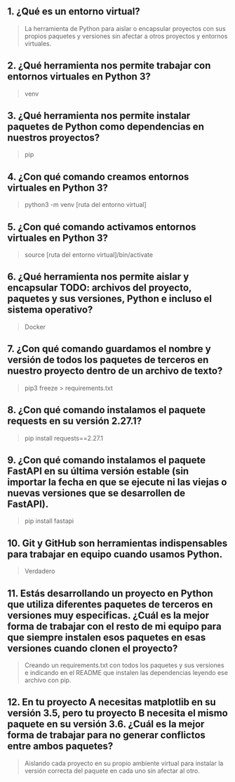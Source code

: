 ## 1. ¿Qué es un entorno virtual?
> La herramienta de Python para aislar o encapsular proyectos con sus propios paquetes y versiones sin afectar a otros proyectos y entornos virtuales.

## 2. ¿Qué herramienta nos permite trabajar con entornos virtuales en Python 3?
> venv

## 3. ¿Qué herramienta nos permite instalar paquetes de Python como dependencias en nuestros proyectos?
> pip

## 4. ¿Con qué comando creamos entornos virtuales en Python 3?
> python3 -m venv [ruta del entorno virtual]

## 5. ¿Con qué comando activamos entornos virtuales en Python 3?
> source [ruta del entorno virtual]/bin/activate

## 6. ¿Qué herramienta nos permite aislar y encapsular TODO: archivos del proyecto, paquetes y sus versiones, Python e incluso el sistema operativo?
> Docker

## 7. ¿Con qué comando guardamos el nombre y versión de todos los paquetes de terceros en nuestro proyecto dentro de un archivo de texto?
> pip3 freeze > requirements.txt

## 8. ¿Con qué comando instalamos el paquete requests en su versión 2.27.1?
> pip install requests==2.27.1

## 9. ¿Con qué comando instalamos el paquete FastAPI en su última versión estable (sin importar la fecha en que se ejecute ni las viejas o nuevas versiones que se desarrollen de FastAPI).
> pip install fastapi

## 10. Git y GitHub son herramientas indispensables para trabajar en equipo cuando usamos Python.
> Verdadero

## 11. Estás desarrollando un proyecto en Python que utiliza diferentes paquetes de terceros en versiones muy especificas. ¿Cuál es la mejor forma de trabajar con el resto de mi equipo para que siempre instalen esos paquetes en esas versiones cuando clonen el proyecto?
> Creando un requirements.txt con todos los  paquetes y sus versiones e indicando en el README que instalen las dependencias leyendo ese archivo con pip.

## 12. En tu proyecto A necesitas matplotlib en su versión 3.5, pero tu proyecto B necesita el mismo paquete en su versión 3.6. ¿Cuál es la mejor forma de trabajar para no generar conflictos entre ambos paquetes?
> Aislando cada proyecto en su propio ambiente virtual para instalar la versión correcta del paquete en cada uno sin afectar al otro.


 